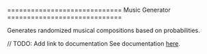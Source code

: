 ============================= Music Generator =============================

Generates randomized musical compositions based on probabilities.

// TODO: Add link to documentation
See documentation [here]().
